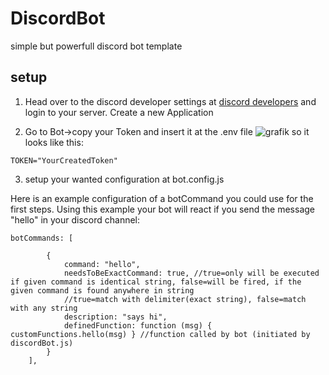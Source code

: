 # DiscordBot
 simple but powerfull discord bot template



## setup

1. Head over to the discord developer settings at [discord developers](https://discord.com/login?redirect_to=%2Fdevelopers%2Fapplications) and login to your server.
Create a new Application

2. Go to Bot->copy your Token and insert it at the .env file
![grafik](https://user-images.githubusercontent.com/31065571/170682421-bb609cd8-703c-406a-b734-35cc4b66ceef.png)
so it looks like this:
```
TOKEN="YourCreatedToken"
```

3. setup your wanted configuration at bot.config.js

Here is an example configuration of a botCommand you could use for the first steps. Using this example your bot will react if you send the message "hello" in your discord channel:

```
botCommands: [

        {
            command: "hello",
            needsToBeExactCommand: true, //true=only will be executed if given command is identical string, false=will be fired, if the given command is found anywhere in string
            //true=match with delimiter(exact string), false=match with any string
            description: "says hi",
            definedFunction: function (msg) { customFunctions.hello(msg) } //function called by bot (initiated by discordBot.js)
        }
    ],
```



